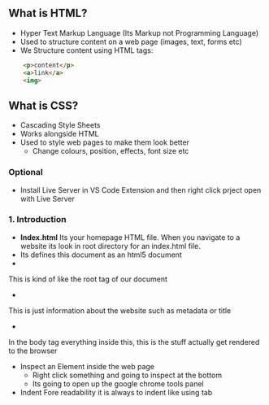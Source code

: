 ## What is HTML?

- Hyper Text Markup Language (Its Markup not Programming Language)
- Used to structure content on a web page (images, text, forms etc)
- We Structure content using HTML tags:
```html
    <p>content</p>
    <a>link</a>
    <img>
```
## What is CSS?
- Cascading Style Sheets
- Works alongside HTML
- Used to style web pages to make them look better
    - Change colours, position, effects, font size etc

### Optional
- Install Live Server in VS Code Extension and then right click prject open with Live Server

### 1. Introduction
- **Index.html** Its your homepage HTML file. When you navigate to a website its look in root directory for an index.html file.
- **<!DOCTYPE html>**
Its defines this document as an html5 document
- <html>
This is kind of like the root tag of our document
- <head>
This is just information about the website such as metadata or title
- <body>
In the body tag everything inside this, this is the stuff actually get rendered to the browser 
- Inspect an Element inside the web page
    - Right click something and going to inspect at the bottom
    - Its going to open up the google chrome tools panel
- Indent
Fore readability it is always to indent like using tab 